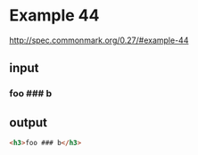 # Example 44

http://spec.commonmark.org/0.27/#example-44

## input

### foo ### b

## output

```html
<h3>foo ### b</h3>
```
